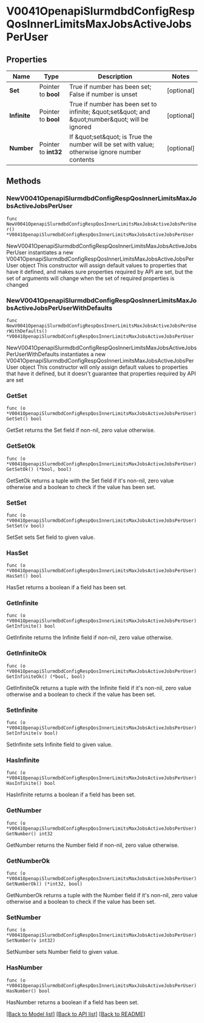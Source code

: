 # V0041OpenapiSlurmdbdConfigRespQosInnerLimitsMaxJobsActiveJobsPerUser

## Properties

Name | Type | Description | Notes
------------ | ------------- | ------------- | -------------
**Set** | Pointer to **bool** | True if number has been set; False if number is unset | [optional] 
**Infinite** | Pointer to **bool** | True if number has been set to infinite; \&quot;set\&quot; and \&quot;number\&quot; will be ignored | [optional] 
**Number** | Pointer to **int32** | If \&quot;set\&quot; is True the number will be set with value; otherwise ignore number contents | [optional] 

## Methods

### NewV0041OpenapiSlurmdbdConfigRespQosInnerLimitsMaxJobsActiveJobsPerUser

`func NewV0041OpenapiSlurmdbdConfigRespQosInnerLimitsMaxJobsActiveJobsPerUser() *V0041OpenapiSlurmdbdConfigRespQosInnerLimitsMaxJobsActiveJobsPerUser`

NewV0041OpenapiSlurmdbdConfigRespQosInnerLimitsMaxJobsActiveJobsPerUser instantiates a new V0041OpenapiSlurmdbdConfigRespQosInnerLimitsMaxJobsActiveJobsPerUser object
This constructor will assign default values to properties that have it defined,
and makes sure properties required by API are set, but the set of arguments
will change when the set of required properties is changed

### NewV0041OpenapiSlurmdbdConfigRespQosInnerLimitsMaxJobsActiveJobsPerUserWithDefaults

`func NewV0041OpenapiSlurmdbdConfigRespQosInnerLimitsMaxJobsActiveJobsPerUserWithDefaults() *V0041OpenapiSlurmdbdConfigRespQosInnerLimitsMaxJobsActiveJobsPerUser`

NewV0041OpenapiSlurmdbdConfigRespQosInnerLimitsMaxJobsActiveJobsPerUserWithDefaults instantiates a new V0041OpenapiSlurmdbdConfigRespQosInnerLimitsMaxJobsActiveJobsPerUser object
This constructor will only assign default values to properties that have it defined,
but it doesn't guarantee that properties required by API are set

### GetSet

`func (o *V0041OpenapiSlurmdbdConfigRespQosInnerLimitsMaxJobsActiveJobsPerUser) GetSet() bool`

GetSet returns the Set field if non-nil, zero value otherwise.

### GetSetOk

`func (o *V0041OpenapiSlurmdbdConfigRespQosInnerLimitsMaxJobsActiveJobsPerUser) GetSetOk() (*bool, bool)`

GetSetOk returns a tuple with the Set field if it's non-nil, zero value otherwise
and a boolean to check if the value has been set.

### SetSet

`func (o *V0041OpenapiSlurmdbdConfigRespQosInnerLimitsMaxJobsActiveJobsPerUser) SetSet(v bool)`

SetSet sets Set field to given value.

### HasSet

`func (o *V0041OpenapiSlurmdbdConfigRespQosInnerLimitsMaxJobsActiveJobsPerUser) HasSet() bool`

HasSet returns a boolean if a field has been set.

### GetInfinite

`func (o *V0041OpenapiSlurmdbdConfigRespQosInnerLimitsMaxJobsActiveJobsPerUser) GetInfinite() bool`

GetInfinite returns the Infinite field if non-nil, zero value otherwise.

### GetInfiniteOk

`func (o *V0041OpenapiSlurmdbdConfigRespQosInnerLimitsMaxJobsActiveJobsPerUser) GetInfiniteOk() (*bool, bool)`

GetInfiniteOk returns a tuple with the Infinite field if it's non-nil, zero value otherwise
and a boolean to check if the value has been set.

### SetInfinite

`func (o *V0041OpenapiSlurmdbdConfigRespQosInnerLimitsMaxJobsActiveJobsPerUser) SetInfinite(v bool)`

SetInfinite sets Infinite field to given value.

### HasInfinite

`func (o *V0041OpenapiSlurmdbdConfigRespQosInnerLimitsMaxJobsActiveJobsPerUser) HasInfinite() bool`

HasInfinite returns a boolean if a field has been set.

### GetNumber

`func (o *V0041OpenapiSlurmdbdConfigRespQosInnerLimitsMaxJobsActiveJobsPerUser) GetNumber() int32`

GetNumber returns the Number field if non-nil, zero value otherwise.

### GetNumberOk

`func (o *V0041OpenapiSlurmdbdConfigRespQosInnerLimitsMaxJobsActiveJobsPerUser) GetNumberOk() (*int32, bool)`

GetNumberOk returns a tuple with the Number field if it's non-nil, zero value otherwise
and a boolean to check if the value has been set.

### SetNumber

`func (o *V0041OpenapiSlurmdbdConfigRespQosInnerLimitsMaxJobsActiveJobsPerUser) SetNumber(v int32)`

SetNumber sets Number field to given value.

### HasNumber

`func (o *V0041OpenapiSlurmdbdConfigRespQosInnerLimitsMaxJobsActiveJobsPerUser) HasNumber() bool`

HasNumber returns a boolean if a field has been set.


[[Back to Model list]](../README.md#documentation-for-models) [[Back to API list]](../README.md#documentation-for-api-endpoints) [[Back to README]](../README.md)


